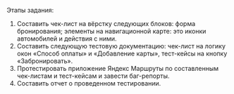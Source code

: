 Этапы задания:
1. Составить чек-лист на вёрстку следующих блоков:
форма бронирования;
элементы на навигационной карте: это иконки автомобилей и действия с ними.
2. Составить следующую тестовую документацию: 
чек-лист на логику окон «Способ оплаты» и «Добавление карты»,
тест-кейсы на кнопку «Забронировать».
3. Протестировать приложение Яндекс Маршруты по составленным чек-листам и тест-кейсам и завести баг-репорты.
4. Составить отчет о проведенном тестировании.
